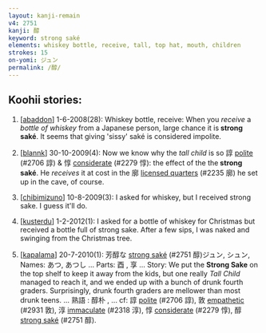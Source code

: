 ```yaml
---
layout: kanji-remain
v4: 2751
kanji: 醇
keyword: strong saké
elements: whiskey bottle, receive, tall, top hat, mouth, children
strokes: 15
on-yomi: ジュン
permalink: /醇/
---
```


## Koohii stories: 

1) [<a href="http://kanji.koohii.com/profile/abaddon">abaddon</a>] 1-6-2008(28): Whiskey bottle, receive: When you <em>receive</em> a <em>bottle of whiskey</em> from a Japanese person, large chance it is<strong> strong saké</strong>. It seems that giving &#039;sissy&#039; saké is considered impolite.

2) [<a href="http://kanji.koohii.com/profile/blannk">blannk</a>] 30-10-2009(4): Now we know why the <em>tall child</em> is so 諄 <a href="../v4/2706.html">polite</a> (#2706 諄) &amp; 惇 <a href="../v4/2279.html">considerate</a> (#2279 惇): the effect of the the<strong> strong saké</strong>. He <em>receives</em> it at cost in the 廓 <a href="../v4/2235.html">licensed quarters</a> (#2235 廓) he set up in the cave, of course.

3) [<a href="http://kanji.koohii.com/profile/chibimizuno">chibimizuno</a>] 10-8-2009(3): I asked for whiskey, but I received strong sake. I guess it&#039;ll do.

4) [<a href="http://kanji.koohii.com/profile/kusterdu">kusterdu</a>] 1-2-2012(1): I asked for a bottle of whiskey for Christmas but received a bottle full of strong sake. After a few sips, I was naked and swinging from the Christmas tree.

5) [<a href="http://kanji.koohii.com/profile/kapalama">kapalama</a>] 20-7-2010(1): 芳醇な <a href="../v4/2751.html">strong saké</a> (#2751 醇)ジュン, シュン, Names: あつ, あつし ... Parts: 酉 , 享 ... Story: We put the <strong>Strong Sake</strong> on the top shelf to keep it away from the kids, but one really <em>Tall Child</em> managed to reach it, and we ended up with a bunch of drunk fourth graders. Surprisingly, drunk fourth graders are mellower than most drunk teens. ... 熟語 : 醇朴 , ... cf: 諄 <a href="../v4/2706.html">polite</a> (#2706 諄), 敦 <a href="../v4/2931.html">empathetic</a> (#2931 敦), 淳 <a href="../v4/2318.html">immaculate</a> (#2318 淳), 惇 <a href="../v4/2279.html">considerate</a> (#2279 惇), 醇 <a href="../v4/2751.html">strong saké</a> (#2751 醇).

